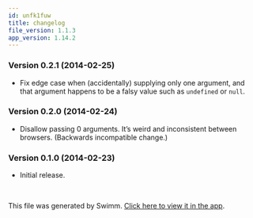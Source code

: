 ```yaml
---
id: unfk1fuw
title: changelog
file_version: 1.1.3
app_version: 1.14.2
---
```


### Version 0.2.1 (2014-02-25)

*   Fix edge case when (accidentally) supplying only one argument, and that argument happens to be a falsy value such as `undefined` or `null`.

### Version 0.2.0 (2014-02-24)

*   Disallow passing 0 arguments. It’s weird and inconsistent between browsers. (Backwards incompatible change.)

### Version 0.1.0 (2014-02-23)

*   Initial release.

<br/>

This file was generated by Swimm. [Click here to view it in the app](https://app.swimm.io/repos/Z2l0aHViJTNBJTNBYmxvZyUzQSUzQXdlbmZlbmd3YW5n/docs/unfk1fuw).
